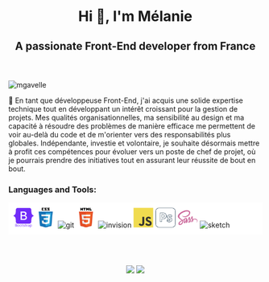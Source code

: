 <header>
   <h1 align="center">Hi 👋, I'm Mélanie</h1>
   <h2 align="center">A passionate Front-End developer from France</h2>
</header>


<p align="left"> <img src="https://komarev.com/ghpvc/?username=mgavelle&label=Profile%20views&color=0e75b6&style=flat" alt="mgavelle" /> </p>


<p>
   🔭  En tant que développeuse Front-End, j'ai acquis une solide expertise technique tout en développant un intérêt croissant pour la gestion de projets. Mes qualités organisationnelles, ma sensibilité au design et ma capacité à résoudre des problèmes de manière efficace me permettent de voir au-delà du code et de m'orienter vers des responsabilités plus globales. Indépendante, investie et volontaire, je souhaite désormais mettre à profit ces compétences pour évoluer vers un poste de chef de projet, où je pourrais prendre des initiatives tout en assurant leur réussite de bout en bout.
</>

<h3 align="left">Languages and Tools:</h3>
<p align="left" style="background-color:white; padding: 10px"> 
   <img src="https://raw.githubusercontent.com/devicons/devicon/master/icons/bootstrap/bootstrap-plain-wordmark.svg" alt="bootstrap" width="40" height="40"/> 
   <img src="https://raw.githubusercontent.com/devicons/devicon/master/icons/css3/css3-original-wordmark.svg" alt="css3" width="40" height="40"/> 
   <img src="https://www.vectorlogo.zone/logos/git-scm/git-scm-icon.svg" alt="git" width="40" height="40"/>
   <img src="https://raw.githubusercontent.com/devicons/devicon/master/icons/html5/html5-original-wordmark.svg" alt="html5" width="40" height="40"/>
   <img src="https://www.vectorlogo.zone/logos/invisionapp/invisionapp-icon.svg" alt="invision" width="40" height="40"/> 
   <img src="https://raw.githubusercontent.com/devicons/devicon/master/icons/javascript/javascript-original.svg" alt="javascript" width="40" height="40"/>
   <img src="https://raw.githubusercontent.com/devicons/devicon/master/icons/photoshop/photoshop-line.svg" alt="photoshop" width="40" height="40"/>
   <img src="https://raw.githubusercontent.com/devicons/devicon/master/icons/sass/sass-original.svg" alt="sass" width="40" height="40"/>
   <img src="https://www.vectorlogo.zone/logos/sketchapp/sketchapp-icon.svg" alt="sketch" width="40" height="40"/></p>
<br/>
<br/>
<p align='center'>
   <a href="https://github-readme-stats.vercel.app/api?username=mgavelle&show_icons=true&count_private=true"><img
           height=150
           src="https://github-readme-stats.vercel.app/api?username=mgavelle&show_icons=true&count_private=true"/></a>
   <a href="https://github.com/mgavelle/github-readme-stats"><img height=150
                                                                  src="https://github-readme-stats.vercel.app/api/top-langs/?username=mgavelle&layout=compact"/></a>
</p>

